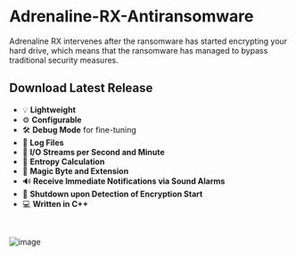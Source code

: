 # Adrenaline-RX-Antiransomware
Adrenaline RX intervenes after the ransomware has started encrypting your hard drive, which means that the ransomware has managed to bypass traditional security measures.

## Download Latest Release

- 💡 **Lightweight**<br>
- ⚙️ **Configurable**<br>
- 🛠️ **Debug Mode** for fine-tuning<br>
- 📝 **Log Files**<br>
- 🔄 **I/O Streams per Second and Minute**<br>
- 🧮 **Entropy Calculation**<br>
- 🧾 **Magic Byte and Extension**<br>
- 🔊 **Receive Immediate Notifications via Sound Alarms**<br>
- 🚀 **Shutdown upon Detection of Encryption Start**<br>
- 💻 **Written in C++**<br>
<br>

![image](https://github.com/roby-admin/Adrenaline-RX-Antiransomware/assets/54857521/8e498599-dc71-46ed-a684-884e81cce3a7)

